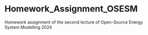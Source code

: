 # Homework_Assignment_OSESM
Homework assignment of the second lecture of Open-Source Energy System Modelling 2024
